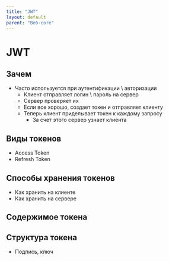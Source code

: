```yaml
---
title: "JWT"
layout: default
parent: "Веб-core"
---
```




# JWT

## Зачем

- Часто используется при аутентификации \ авторизации
  - Клиент отправляет логин \ пароль на сервер
  - Сервер проверяет их
  - Если все хорошо, создает токен и отправляет клиенту
  - Теперь клиент приделывает токен к каждому запросу
    - За счет этого сервер узнает клиента

## Виды токенов

- Access Token
- Refresh Token

## Способы хранения токенов

- Как хранить на клиенте
- Как хранить на сервере

## Содержимое токена

## Структура токена

- Подпись, ключ